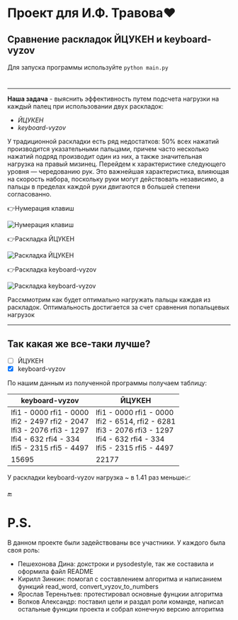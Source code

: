 # Проект для И.Ф. Травова:heart:
## Сравнение раскладок ЙЦУКЕН и keyboard-vyzov   

Для запуска программы используйте `python main.py`
#
_____
**Наша задача** - выяснить эффективность путем подсчета нагрузки на каждый палец при использовании двух раскладок:
- *ЙЦУКЕН*
- *keyboard-vyzov*


У традиционной раскладки есть ряд недостатков: 50% всех нажатий производится указательными пальцами, причем часто несколько нажатий подряд производит один из них, а также значительная нагрузка на правый мизинец. Перейдем к характеристике следующего уровня — чередованию рук. Это важнейшая характеристика, влияющая на скорость набора, поскольку руки могут действовать независимо, а пальцы в пределах каждой руки двигаются в большей степени согласованно.

:point_right:Нумерация клавиш

![Нумерация клавиш](https://camo.githubusercontent.com/dead9aab0ccb68ee50a487e63efc808ca0d54ea532141e36d75cd931c44ab643/68747470733a2f2f73756e312d32342e757365726170692e636f6d2f696d70672f4a392d7978477a6e5145556452345f46514746783632576e31675f5233766d4b3365417239672f546864304f3561614a79772e6a70673f73697a653d38323678323531267175616c6974793d3936267369676e3d636136366231393365386437623736613861653633393564636338353864343626747970653d616c62756d)

:point_right:Раскладка ЙЦУКЕН

![Раскладка ЙЦУКЕН](https://user-images.githubusercontent.com/128998088/228657969-3fbe7e5e-a506-4771-a680-d29d895fa7e1.png)

:point_right:Раскладка keyboard-vyzov

![Раскладка keyboard-vyzov](https://user-images.githubusercontent.com/128998088/227819669-29ac8e35-329f-4701-9ac9-22f5147a4bdd.jpg)

Рассммотрим как будет оптимально нагружать пальцы каждая из раскладок.
Оптимальность достигается за счет сравнения попальцевых нагрузок
____
## Так какая же все-таки лучше?

- [ ] ЙЦУКЕН
- [x] keyboard-vyzov

По нашим данным из полученной программы получаем таблицу:

| keyboard-vyzov                   | ЙЦУКЕН |
|-----------------------|--------|
| lfi1 - 0000	rfi1 - 0000<br/>lfi2 - 2497 rfi2 - 2047 <br/>lfi3 - 2076	rfi3 - 1297<br/>lfi4 - 632	rfi4 - 334<br/>lfi5 - 2315	rfi5 - 4497| lfi1 - 0000	rfi1 - 0000<br/>lfi2 - 6514, rfi2 - 6281<br/>lfi3 - 2076	rfi3 - 1297<br/>lfi4 - 632	rfi4 - 334<br/>lfi5 - 2315	rfi5 - 4497|
|15695|22177|

 У раскладки keyboard-vyzov нагрузка ~ в 1.41 раз меньше:chart_with_upwards_trend:

:end:


# P.S.

В данном проекте были задействованы все участники. У каждого была своя роль:
- Пешехонова Дина: докстроки и pysodestyle, так же составила и оформила файл README
- Кирилл Зинкин: помогал с составлением алгоритма и написанием функций read_word, convert_vyzov_to_numbers
- Ярослав Тереньтьев: протестировал основные фунцкии алгоритма
- Волков Александр: поставил цели и раздал роли команде, написал остальные функции проекта и собрал конечную версию алгоритма
